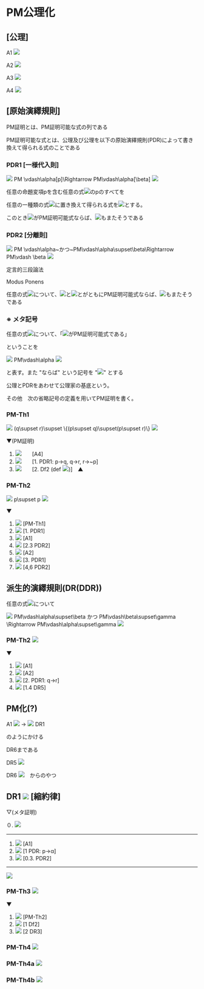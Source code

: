 # PM公理化

## [公理]

A1 <img src="https://latex.codecogs.com/gif.latex?%5Cdpi%7B120%7D%20p%5Cvee%20p%5Csupset%20p">

A2 <img src="https://latex.codecogs.com/gif.latex?%5Cdpi%7B120%7D%20p%5Csupset%20p%5Cvee%20q">

A3 <img src="https://latex.codecogs.com/gif.latex?%5Cdpi%7B120%7D%20p%5Cvee%20q%5Csupset%20q%5Cvee%20p">

A4 <img src="https://latex.codecogs.com/gif.latex?%5Cdpi%7B120%7D%20%28p%5Csupset%20q%29%5Csupset%20%28r%5Cvee%20p%5Csupset%20r%5Cvee%20q%29">

## [原始演繹規則]

PM証明とは、PM証明可能な式の列である

PM証明可能な式とは、公理及び公理を以下の原始演繹規則(PDR)によって書き換えて得られる式のことである

### PDR1 [一様代入則]

<img src="https://latex.codecogs.com/gif.latex?%5Cdpi%7B120%7D%20">
PM \vdash\alpha[p]\Rightarrow PM\vdash\alpha[\beta]
<img src="https://latex.codecogs.com/gif.latex?%5Cdpi%7B120%7D%20">

任意の命題変項pを含む任意の式<img src="https://latex.codecogs.com/gif.latex?%5Cdpi%7B120%7D%20%5Calpha%5Bp%5D">のpのすべてを

任意の一種類の式<img src="https://latex.codecogs.com/gif.latex?%5Cdpi%7B120%7D%20%5Cbeta">に置き換えて得られる式を<img src="https://latex.codecogs.com/gif.latex?%5Cdpi%7B120%7D%20%5Calpha%5B%5Cbeta%5D">とする。

このとき<img src="https://latex.codecogs.com/gif.latex?%5Cdpi%7B120%7D%20%5Calpha%5Bp%5D">がPM証明可能式ならば、<img src="https://latex.codecogs.com/gif.latex?%5Cdpi%7B120%7D%20%5Calpha%5B%5Cbeta%5D">もまたそうである

### PDR2 [分離則]

<img src="https://latex.codecogs.com/gif.latex?%5Cdpi%7B120%7D%20">
PM \vdash\alpha~かつ~PM\vdash\alpha\supset\beta\Rightarrow PM\vdash \beta
<img src="https://latex.codecogs.com/gif.latex?%5Cdpi%7B120%7D%20">


定言的三段論法

Modus Ponens

任意の式<img src="https://latex.codecogs.com/gif.latex?%5Cdpi%7B120%7D%20%5Calpha%2C%20%5Cbeta">について、<img src="https://latex.codecogs.com/gif.latex?%5Cdpi%7B120%7D%20%5Calpha">と<img src="https://latex.codecogs.com/gif.latex?%5Cdpi%7B120%7D%20%5Calpha%5Csupset%5Cbeta">とがともにPM証明可能式ならば、<img src="https://latex.codecogs.com/gif.latex?%5Cdpi%7B120%7D%20%5Cbeta">もまたそうである


### ※ メタ記号

任意の式<img src="https://latex.codecogs.com/gif.latex?%5Cdpi%7B120%7D%20%5Calpha">について、「<img src="https://latex.codecogs.com/gif.latex?%5Cdpi%7B120%7D%20%5Calpha">がPM証明可能式である」

ということを

<img src="https://latex.codecogs.com/gif.latex?%5Cdpi%7B120%7D%20">
PM\vdash\alpha
<img src="https://latex.codecogs.com/gif.latex?%5Cdpi%7B120%7D%20">

と表す。また "ならば" という記号を "<img src="https://latex.codecogs.com/gif.latex?%5Cdpi%7B120%7D%20%5CRightarrow">" とする

公理とPDRをあわせて公理家の基底という。

その他　次の省略記号の定義を用いてPM証明を書く。

### PM-Th1

<img src="https://latex.codecogs.com/gif.latex?%5Cdpi%7B120%7D%20">
(q\supset r)\supset \{(p\supset q)\supset(p\supset r)\}
<img src="https://latex.codecogs.com/gif.latex?%5Cdpi%7B120%7D%20">

▼(PM証明)

1. <img src="https://latex.codecogs.com/gif.latex?%5Cdpi%7B120%7D%20%28p%5Csupset%20q%29%5Csupset%20%28r%5Cvee%20p%20%5Csupset%20r%5Cvee%20q%29">　　[A4]
2. <img src="https://latex.codecogs.com/gif.latex?%5Cdpi%7B120%7D%20%28q%5Csupset%20r%29%5Csupset%28%5Csim%20p%5Cvee%20q%20%5Csupset%20%5Csim%20p%5Cvee%20r%29">　　[1. PDR1: p→q, q→r, r→~p]
3. <img src="https://latex.codecogs.com/gif.latex?%5Cdpi%7B120%7D%20%28q%5Csupset%20r%29%5Csupset%5C%7B%28p%5Csupset%20q%29%5Csupset%20%28p%5Csupset%20r%29%5C%7D">　　[2. Df2 (def <img src="https://latex.codecogs.com/gif.latex?%5Cdpi%7B120%7D%20%5Calpha%5Csupset%5Cbeta">)]　▲

### PM-Th2

<img src="https://latex.codecogs.com/gif.latex?%5Cdpi%7B120%7D%20">
p\supset p
<img src="https://latex.codecogs.com/gif.latex?%5Cdpi%7B120%7D%20">

▼

1. <img src="https://latex.codecogs.com/gif.latex?%5Cdpi%7B120%7D%20%28q%5Csupset%20r%29%5Csupset%5C%7B%28p%5Csupset%20q%29%5Csupset%20%28p%5Csupset%20r%29%5C%7D"> [PM-Th1]
2. <img src="https://latex.codecogs.com/gif.latex?%5Cdpi%7B120%7D%20%28p%5Cvee%20p%20%5Csupset%20p%29%5Csupset%20%5C%7B%28p%5Csupset%20p%5Cvee%20p%29%5Csupset%28p%5Csupset%20p%29%5C%7D"> [1. PDR1]
3. <img src="https://latex.codecogs.com/gif.latex?%5Cdpi%7B120%7D%20p%5Cvee%20p%20%5Csupset%20p"> [A1]
4. <img src="https://latex.codecogs.com/gif.latex?%5Cdpi%7B120%7D%20%28p%5Csupset%20p%5Cvee%20p%29%5Csupset%28p%5Csupset%20p%29"> [2.3 PDR2]
5. <img src="https://latex.codecogs.com/gif.latex?%5Cdpi%7B120%7D%20p%5Csupset%20p%5Cvee%20q"> [A2]
6. <img src="https://latex.codecogs.com/gif.latex?%5Cdpi%7B120%7D%20p%5Csupset%20p%5Cvee%20p"> [3. PDR1]
7. <img src="https://latex.codecogs.com/gif.latex?%5Cdpi%7B120%7D%20p%5Csupset%20p"> [4,6 PDR2]

## 派生的演繹規則(DR(DDR))

任意の式<img src="https://latex.codecogs.com/gif.latex?%5Cdpi%7B120%7D%20%5Calpha%2C%5Cbeta%2C%5Cgamma">について

<img src="https://latex.codecogs.com/gif.latex?%5Cdpi%7B120%7D%20">
PM\vdash\alpha\supset\beta かつ PM\vdash\beta\supset\gamma \Rightarrow PM\vdash\alpha\supset\gamma
<img src="https://latex.codecogs.com/gif.latex?%5Cdpi%7B120%7D%20">

### PM-Th2 <img src="https://latex.codecogs.com/gif.latex?%5Cdpi%7B120%7D%20p%5Csupset%20p">

▼

1. <img src="https://latex.codecogs.com/gif.latex?%5Cdpi%7B120%7D%20p%5Cvee%20p%5Csupset%20p"> [A1]
2. <img src="https://latex.codecogs.com/gif.latex?%5Cdpi%7B120%7D%20p%5Csupset%20p%5Cvee%20q"> [A2]
3. <img src="https://latex.codecogs.com/gif.latex?%5Cdpi%7B120%7D%20p%5Csupset%20p%5Cvee%20p"> [2. PDR1: q→r]
4. <img src="https://latex.codecogs.com/gif.latex?%5Cdpi%7B120%7D%20p%5Csupset%20p"> [1.4 DR5]

## PM化(?)

A1 <img src="https://latex.codecogs.com/gif.latex?%5Cdpi%7B120%7D%20p%5Cvee%20p%5Csupset%20p"> → <img src="https://latex.codecogs.com/gif.latex?%5Cdpi%7B120%7D%20PM%5Cvdash%5Calpha%5Cvee%5Calpha%5CRightarrow%20PM%5Cvdash%5Calpha"> DR1

のようにかける

DR6まである

DR5 <img src="https://latex.codecogs.com/gif.latex?%5Cdpi%7B120%7D%20PM%5Cvdash%5Calpha%5Csupset%5Cbeta%u304B%u3064PM%5Cvdash%5Cbeta%5Csupset%5Cgamma%5CRightarrow%20PM%5Cvdash%5Calpha%5Csupset%5Cgamma">

DR6 <img src="https://latex.codecogs.com/gif.latex?%5Cdpi%7B120%7D%20p%5Csupset%20p">　からのやつ

## DR1 <img src="https://latex.codecogs.com/gif.latex?%5Cdpi%7B120%7D%20PM%5Cvdash%5Calpha%5Cvee%5Calpha%5CRightarrow%20PM%5Cvdash%5Calpha"> [縮約律]

▽(メタ証明)

０. <img src="https://latex.codecogs.com/gif.latex?%5Cdpi%7B120%7D%20PM%5Cvdash%20%5Calpha%5Cvee%5Calpha">

----

1. <img src="https://latex.codecogs.com/gif.latex?%5Cdpi%7B120%7D%20PM%5Cvdash%20p%5Cvee%20p%5Csupset%20p"> [A1]
2. <img src="https://latex.codecogs.com/gif.latex?%5Cdpi%7B120%7D%20PM%5Cvdash%5Calpha%5Cvee%5Calpha%5Csupset%5Calpha"> [1 PDR: p->α]
3. <img src="https://latex.codecogs.com/gif.latex?%5Cdpi%7B120%7D%20PM%5Cvdash%5Calpha"> [0.3. PDR2]

---

<img src="https://latex.codecogs.com/gif.latex?%5Cdpi%7B120%7D%20%5Ctherefore%20PM%5Cvdash%20%5Calpha%20%5Cvee%20%5Calpha%20%5CRightarrow%20PM%5Cvdash%20%5Calpha%20%5Cvee%20%5Calpha%20">

### PM-Th3 <img src="https://latex.codecogs.com/gif.latex?%5Cdpi%7B120%7D%20p%5Cvee%5Csim%20p">

▼

1. <img src="https://latex.codecogs.com/gif.latex?%5Cdpi%7B120%7D%20p%5Csupset%20p"> [PM-Th2]
2. <img src="https://latex.codecogs.com/gif.latex?%5Cdpi%7B120%7D%20%5Csim%20p%5Cvee%20p"> [1 Df2]
3. <img src="https://latex.codecogs.com/gif.latex?%5Cdpi%7B120%7D%20p%5Cvee%5Csim%20p"> [2 DR3]

### PM-Th4 <img src="https://latex.codecogs.com/gif.latex?%5Cdpi%7B120%7D%20p%5Cequiv%20%5Csim%5Csim%20p">

### PM-Th4a <img src="https://latex.codecogs.com/gif.latex?%5Cdpi%7B120%7D%20p%5Csupset%20%5Csim%5Csim%20p">

### PM-Th4b <img src="https://latex.codecogs.com/gif.latex?%5Cdpi%7B120%7D%20%5Csim%5Csim%20p%5Csupset%20p">